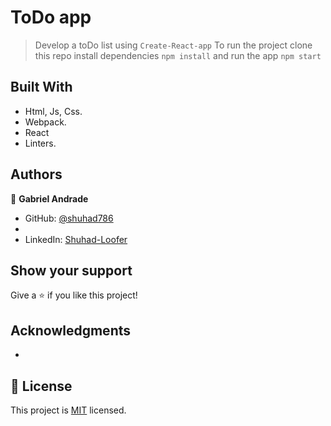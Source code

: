 # ToDo app
> Develop a toDo list using `Create-React-app`
> To run the project clone this repo install dependencies `npm install` and run the app `npm start`


## Built With

- Html, Js, Css.
- Webpack.
- React
- Linters.

## Authors

👤 **Gabriel Andrade**

- GitHub: [@shuhad786](https://github.com/shuhad786)
- 
- LinkedIn: [Shuhad-Loofer](www.linkedin.com/in/shuhad-loofer)


## Show your support

Give a ⭐️ if you like this project!

## Acknowledgments
- 

## 📝 License

This project is [MIT](./LICENSE) licensed.
